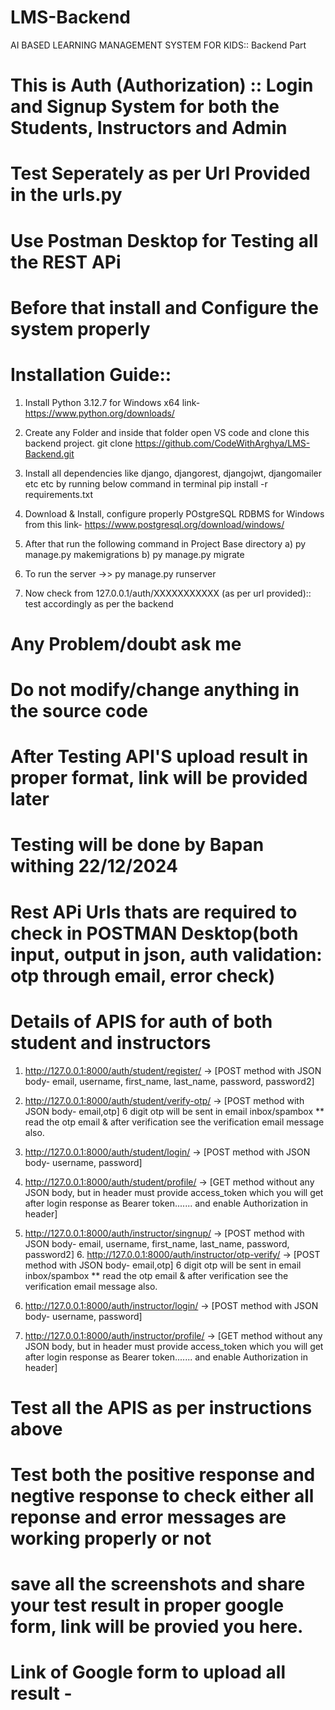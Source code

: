 # LMS-Backend

AI BASED LEARNING MANAGEMENT SYSTEM FOR KIDS:: Backend Part

# This is Auth (Authorization) :: Login and Signup System for both the Students, Instructors and Admin

# Test Seperately as per Url Provided in the urls.py

# Use Postman Desktop for Testing all the REST APi

# Before that install and Configure the system properly

# Installation Guide::

1. Install Python 3.12.7 for Windows x64 link- https://www.python.org/downloads/
2. Create any Folder and inside that folder open VS code and clone this backend project.
   git clone https://github.com/CodeWithArghya/LMS-Backend.git
3. Install all dependencies like django, djangorest, djangojwt, djangomailer etc etc by running below command in terminal
   pip install -r requirements.txt

4. Download & Install, configure properly POstgreSQL RDBMS for Windows from this link- https://www.postgresql.org/download/windows/

5. After that run the following command in Project Base directory
   a) py manage.py makemigrations
   b) py manage.py migrate

6. To run the server ->> py manage.py runserver

7. Now check from 127.0.0.1/auth/XXXXXXXXXXX (as per url provided):: test accordingly as per the backend

# Any Problem/doubt ask me

# Do not modify/change anything in the source code

# After Testing API'S upload result in proper format, link will be provided later

# Testing will be done by Bapan withing 22/12/2024

# Rest APi Urls thats are required to check in POSTMAN Desktop(both input, output in json, auth validation: otp through email, error check)

# Details of APIS for auth of both student and instructors

1. http://127.0.0.1:8000/auth/student/register/ -> [POST method with JSON body- email, username, first_name, last_name, password, password2]
2. http://127.0.0.1:8000/auth/student/verify-otp/ -> [POST method with JSON body- email,otp] 6 digit otp will be sent in email inbox/spambox
   \*\* read the otp email & after verification see the verification email message also.
3. http://127.0.0.1:8000/auth/student/login/ -> [POST method with JSON body- username, password]
4. http://127.0.0.1:8000/auth/student/profile/ -> [GET method without any JSON body, but in header must provide access_token which you will get after login response as Bearer token....... and enable Authorization in header]

5. http://127.0.0.1:8000/auth/instructor/singnup/ -> [POST method with JSON body- email, username, first_name, last_name, password, password2] 6. http://127.0.0.1:8000/auth/instructor/otp-verify/ -> [POST method with JSON body- email,otp] 6 digit otp will be sent in email inbox/spambox
   \*\* read the otp email & after verification see the verification email message also.
6. http://127.0.0.1:8000/auth/instructor/login/ -> [POST method with JSON body- username, password]
7. http://127.0.0.1:8000/auth/instructor/profile/ -> [GET method without any JSON body, but in header must provide access_token which you will get after login response as Bearer token....... and enable Authorization in header]

# Test all the APIS as per instructions above

# Test both the positive response and negtive response to check either all reponse and error messages are working properly or not

# save all the screenshots and share your test result in proper google form, link will be provied you here.

# Link of Google form to upload all result -

